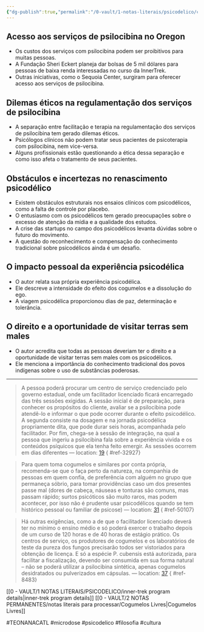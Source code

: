 ```yaml
---
{"dg-publish":true,"permalink":"/0-vault/1-notas-literais/psicodelico/cogumelos-facilitador-licenciado/","tags":["TEONANACATL","microdose","psicodelico","filosofia","cultura"],"dgHomeLink":true,"dgShowLocalGraph":true,"dgShowFileTree":true,"dgEnableSearch":true,"noteIcon":""}
---
```


## Acesso aos serviços de psilocibina no Oregon
- Os custos dos serviços com psilocibina podem ser proibitivos para muitas pessoas.
- A Fundação Sheri Eckert planeja dar bolsas de 5 mil dólares para pessoas de baixa renda interessadas no curso da InnerTrek.
- Outras iniciativas, como o Sequoia Center, surgiram para oferecer acesso aos serviços de psilocibina.

## Dilemas éticos na regulamentação dos serviços de psilocibina
- A separação entre facilitação e terapia na regulamentação dos serviços de psilocibina tem gerado dilemas éticos.
- Psicólogos clínicos não podem tratar seus pacientes de psicoterapia com psilocibina, nem vice-versa.
- Alguns profissionais estão questionando a ética dessa separação e como isso afeta o tratamento de seus pacientes.

## Obstáculos e incertezas no renascimento psicodélico
- Existem obstáculos estruturais nos ensaios clínicos com psicodélicos, como a falta de controle por placebo.
- O entusiasmo com os psicodélicos tem gerado preocupações sobre o excesso de atenção da mídia e a qualidade dos estudos.
- A crise das startups no campo dos psicodélicos levanta dúvidas sobre o futuro do movimento.
- A questão do reconhecimento e compensação do conhecimento tradicional sobre psicodélicos ainda é um desafio.

## O impacto pessoal da experiência psicodélica
- O autor relata sua própria experiência psicodélica.
- Ele descreve a intensidade do efeito dos cogumelos e a dissolução do ego.
- A viagem psicodélica proporcionou dias de paz, determinação e tolerância.

## O direito e a oportunidade de visitar terras sem males
- O autor acredita que todas as pessoas deveriam ter o direito e a oportunidade de visitar terras sem males com os psicodélicos.
- Ele menciona a importância do conhecimento tradicional dos povos indígenas sobre o uso de substâncias poderosas.

---


> A pessoa poderá procurar um centro de serviço credenciado pelo governo estadual, onde um facilitador licenciado ficará encarregado das três sessões exigidas. A sessão inicial é de preparação, para conhecer os propósitos do cliente, avaliar se a psilocibina pode atendê-lo e informar o que pode ocorrer durante o efeito psicodélico. A segunda consiste na dosagem e na jornada psicodélica propriamente dita, que pode durar seis horas, acompanhada pelo facilitador. Por fim, chega-se à sessão de integração, na qual a pessoa que ingeriu a psilocibina fala sobre a experiência vivida e os conteúdos psíquicos que ela tenha feito emergir. As sessões ocorrem em dias diferentes — location: [19]()
{ #ref-32927}


> Para quem toma cogumelos e similares por conta própria, recomenda-se que o faça perto da natureza, na companhia de pessoas em quem confia, de preferência com alguém no grupo que permaneça sóbrio, para tomar providências caso um dos presentes passe mal (dores de cabeça, náuseas e tonturas são comuns, mas passam rápido; surtos psicóticos são muito raros, mas podem acontecer, por isso não é prudente usar psicodélicos quando se tem histórico pessoal ou familiar de psicose) — location: [31]()
{ #ref-50107}


> Há outras exigências, como a de que o facilitador licenciado deverá ter no mínimo o ensino médio e só poderá exercer o trabalho depois de um curso de 120 horas e de 40 horas de estágio prático. Os centros de serviço, os produtores de cogumelos e os laboratórios de teste da pureza dos fungos precisarão todos ser vistoriados para obtenção de licença. E só a espécie P. cubensis está autorizada, para facilitar a fiscalização, devendo ser consumida em sua forma natural – não se poderá utilizar a psilocibina sintética, apenas cogumelos desidratados ou pulverizados em cápsulas. — location: [37]()
{ #ref-8483}


[[0 - VAULT/1 NOTAS LITERAIS/PSICODELICO/inner-trek program details\|inner-trek program details]]
[[0 - VAULT/2 NOTAS PERMANENTES/notas literais para processar/Cogumelos Livres\|Cogumelos Livres]]

#TEONANACATL #microdose #psicodelico #filosofia #cultura 